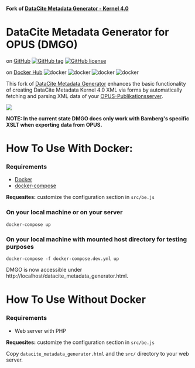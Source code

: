 **Fork of [DataCite Metadata Generator - Kernel 4.0](https://github.com/mpaluch/datacite-metadata-generator)**

# DataCite Metadata Generator for OPUS (DMGO)
on [GitHub](https://github.com/uniba-ub/datacite-metadata-generator-for-opus) [![GitHub tag](https://img.shields.io/github/tag/datacite-metadata-generator-for-opus/datacite-metadata-generator-for-opus.svg)](https://github.com/uniba-ub/datacite-metadata-generator-for-opus) [![GitHub license](https://img.shields.io/github/license/uniba-ub/datacite-metadata-generator-for-opus.svg)](https://github.com/uniba-ub/datacite-metadata-generator-for-opus/blob/master/LICENSE.md)

on [Docker Hub](https://hub.docker.com/r/unibaub/datacite-metadata-generator-for-opus)
![docker](https://img.shields.io/docker/stars/unibaub/datacite-metadata-generator-for-opus.svg)
![docker](https://img.shields.io/docker/pulls/unibaub/datacite-metadata-generator-for-opus.svg)
![docker](https://img.shields.io/docker/automated/unibaub/datacite-metadata-generator-for-opus.svg)
![docker](https://img.shields.io/docker/build/unibaub/datacite-metadata-generator-for-opus.svg)

This fork of [DataCite Metadata Generator](https://github.com/mpaluch/datacite-metadata-generator) enhances the basic functionality of creating DataCite Metadata Kernel 4.0 XML via forms by automatically fetching and parsing XML data of your [OPUS-Publikationsserver](http://www.kobv.de/entwicklung/software/opus-4/).

![](https://raw.githubusercontent.com/uniba-ub/datacite-metadata-generator-for-opus/master/screenshot.png)

**NOTE: In the current state DMGO does only work with Bamberg's specific XSLT when exporting data from OPUS.**


# How To Use With Docker:

### Requirements
- [Docker](https://docs.docker.com/engine/installation/)
- [docker-compose](https://docs.docker.com/compose/install/)

**Requesites:** customize the configuration section in `src/be.js`

### On your local machine or on your server
```
docker-compose up
```

### On your local machine with mounted host directory for testing purposes
```
docker-compose -f docker-compose.dev.yml up
```
DMGO is now accessible under http://localhost/datacite_metadata_generator.html.


# How To Use Without Docker

### Requirements
- Web server with PHP

**Requesites:** customize the configuration section in `src/be.js`

Copy `datacite_metadata_generator.html` and the `src/` directory to your web server.
